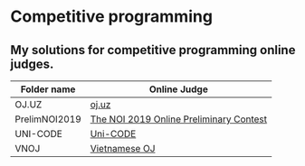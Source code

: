 # Competitive programming

## My solutions for competitive programming online judges.

| Folder name                                                   | Online Judge                   |
|---------------------------------------------------------------|--------------------------------|
| OJ.UZ         | [oj.uz](https://oj.uz/)                                                        |
| PrelimNOI2019 | [The NOI 2019 Online Preliminary Contest](https://noisg.comp.nus.edu.sg/noi/)  |
| UNI-CODE      | [Uni-CODE](https://www.acmicpc.net/category/461)                               |
| VNOJ          | [Vietnamese OJ](https://oj.vnoi.info/)                                         |
